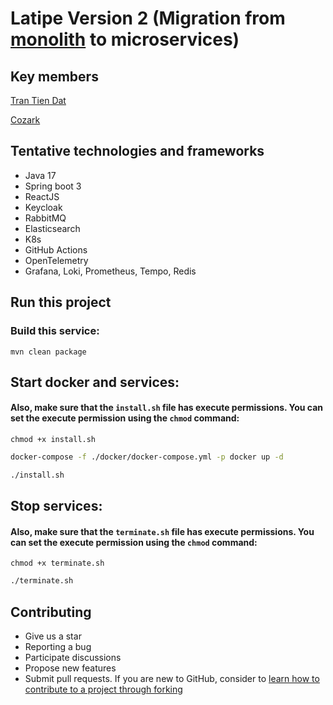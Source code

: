 # Latipe Version 2 (Migration from [monolith](https://github.com/tdatIT/latipe-web-project) to microservices)

## Key members
[Tran Tien Dat](https://github.com/tdatIT)

[Cozark](https://github.com/longho2002)

## Tentative technologies and frameworks
- Java 17
- Spring boot 3
- ReactJS
- Keycloak
- RabbitMQ
- Elasticsearch
- K8s
- GitHub Actions
- OpenTelemetry
- Grafana, Loki, Prometheus, Tempo, Redis

## Run this project
### Build this service:

`mvn clean package`

## Start docker and services:
#### Also, make sure that the `install.sh` file has execute permissions. You can set the execute permission using the `chmod` command:
`chmod +x install.sh`
```bash
docker-compose -f ./docker/docker-compose.yml -p docker up -d

./install.sh
```
## Stop services:
#### Also, make sure that the `terminate.sh` file has execute permissions. You can set the execute permission using the `chmod` command:
`chmod +x terminate.sh`
```bash
./terminate.sh
```

## Contributing
- Give us a star
- Reporting a bug
- Participate discussions
- Propose new features
- Submit pull requests. If you are new to GitHub, consider to [learn how to contribute to a project through forking](https://docs.github.com/en/get-started/quickstart/contributing-to-projects)

